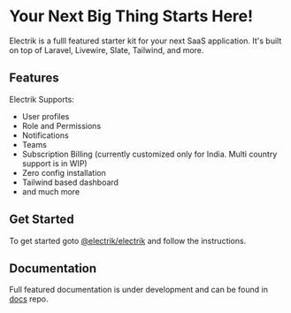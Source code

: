# Your Next Big Thing Starts Here!

Electrik is a fulll featured starter kit for your next SaaS application. It's built on top of Laravel, Livewire, Slate, Tailwind, and more.

## Features

Electrik Supports:

* User profiles
* Role and Permissions
* Notifications
* Teams
* Subscription Billing (currently customized only for India. Multi country support is in WIP)
* Zero config installation
* Tailwind based dashboard
* and much more

## Get Started

To get started goto [@electrik/electrik](https://github.com/electrik/electrik) and follow the instructions. 

## Documentation

Full featured documentation is under development and can be found in [docs](https://github.com/electrik/docs) repo.
